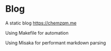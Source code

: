 # Blog

A static blog https://chemzqm.me

Using Makefile for automation

Using Misaka for performant markdown parsing
